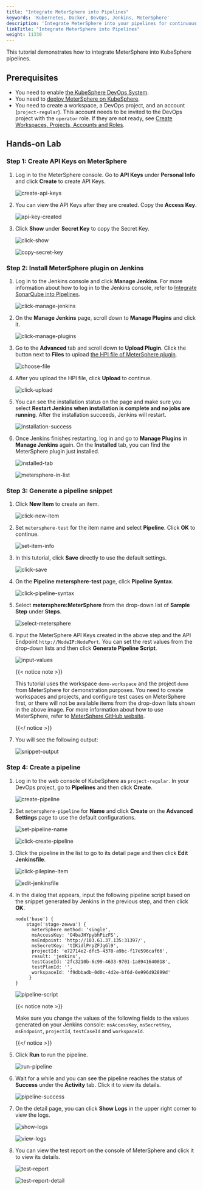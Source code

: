 ```yaml
---
title: "Integrate MeterSphere into Pipelines"
keywords: 'Kubernetes, Docker, DevOps, Jenkins, MeterSphere'
description: 'Integrate MeterSphere into your pipelines for continuous testing.'
linkTitle: "Integrate MeterSphere into Pipelines"
weight: 11330
---
```


This tutorial demonstrates how to integrate MeterSphere into KubeSphere pipelines.

## Prerequisites

- You need to enable [the KubeSphere DevOps System](../../../pluggable-components/devops/).
- You need to [deploy MeterSphere on KubeSphere](../../../application-store/external-apps/deploy-metersphere/).
- You need to create a workspace, a DevOps project, and an account (`project-regular`). This account needs to be invited to the DevOps project with the `operator` role. If they are not ready, see [Create Workspaces, Projects, Accounts and Roles](../../../quick-start/create-workspace-and-project/).

## Hands-on Lab

### Step 1: Create API Keys on MeterSphere

1. Log in to the MeterSphere console. Go to **API Keys** under **Personal Info** and click **Create** to create API Keys.

   ![create-api-keys](/images/docs/devops-user-guide/tool-integration/integrate-metersphere/create-api-keys.PNG)

2. You can view the API Keys after they are created. Copy the **Access Key**.

   ![api-key-created](/images/docs/devops-user-guide/tool-integration/integrate-metersphere/api-key-created.PNG)

3. Click **Show** under **Secret Key** to copy the Secret Key.

   ![click-show](/images/docs/devops-user-guide/tool-integration/integrate-metersphere/click-show.PNG)

   ![copy-secret-key](/images/docs/devops-user-guide/tool-integration/integrate-metersphere/copy-secret-key.PNG)

### Step 2: Install MeterSphere plugin on Jenkins

1. Log in to the Jenkins console and click **Manage Jenkins**. For more information about how to log in to the Jenkins console, refer to [Integrate SonarQube into Pipelines](../sonarqube/#step-5-add-the-sonarqube-server-to-jenkins).

   ![click-manage-jenkins](/images/docs/devops-user-guide/tool-integration/integrate-metersphere/click-manage-jenkins.PNG)

2. On the **Manage Jenkins** page, scroll down to **Manage Plugins** and click it.

   ![click-manage-plugins](/images/docs/devops-user-guide/tool-integration/integrate-metersphere/click-manage-plugins.PNG)

3. Go to the **Advanced** tab and scroll down to **Upload Plugin**. Click the button next to **Files** to upload [the HPI file of MeterSphere plugin](https://github.com/metersphere/jenkins-plugin/releases/download/v1.7.3/metersphere-jenkins-plugin-v1.7.3.hpi).

   ![choose-file](/images/docs/devops-user-guide/tool-integration/integrate-metersphere/choose-file.PNG)

4. After you upload the HPI file, click **Upload** to continue.

   ![click-upload](/images/docs/devops-user-guide/tool-integration/integrate-metersphere/click-upload.PNG)

5. You can see the installation status on the page and make sure you select **Restart Jenkins when installation is complete and no jobs are running**. After the installation succeeds, Jenkins will restart.

   ![installation-success](/images/docs/devops-user-guide/tool-integration/integrate-metersphere/installation-success.PNG)

6. Once Jenkins finishes restarting, log in and go to **Manage Plugins** in **Manage Jenkins** again. On the **Installed** tab, you can find the MeterSphere plugin just installed.

   ![installed-tab](/images/docs/devops-user-guide/tool-integration/integrate-metersphere/installed-tab.PNG)

   ![metersphere-in-list](/images/docs/devops-user-guide/tool-integration/integrate-metersphere/metersphere-in-list.PNG)

### Step 3: Generate a pipeline snippet

1. Click **New Item** to create an item.

   ![click-new-item](/images/docs/devops-user-guide/tool-integration/integrate-metersphere/click-new-item.PNG)

2. Set `metersphere-test` for the item name and select **Pipeline**. Click **OK** to continue.

   ![set-item-info](/images/docs/devops-user-guide/tool-integration/integrate-metersphere/set-item-info.PNG)

3. In this tutorial, click **Save** directly to use the default settings.

   ![click-save](/images/docs/devops-user-guide/tool-integration/integrate-metersphere/click-save.PNG)

4. On the **Pipeline metersphere-test** page, click **Pipeline Syntax**.

   ![click-pipeline-syntax](/images/docs/devops-user-guide/tool-integration/integrate-metersphere/click-pipeline-syntax.PNG)

5. Select **metersphere:MeterSphere** from the drop-down list of **Sample Step** under **Steps**.

   ![select-metersphere](/images/docs/devops-user-guide/tool-integration/integrate-metersphere/select-metersphere.PNG)

6. Input the MeterSphere API Keys created in the above step and the API Endpoint `http://NodeIP:NodePort`. You can set the rest values from the drop-down lists and then click **Generate Pipeline Script**.

   ![input-values](/images/docs/devops-user-guide/tool-integration/integrate-metersphere/input-values.PNG)

   {{< notice note >}}

   This tutorial uses the workspace `demo-workspace` and the project `demo` from MeterSphere for demonstration purposes. You need to create workspaces and projects, and configure test cases on MeterSphere first, or there will not be available items from the drop-down lists shown in the above image. For more information about how to use MeterSphere, refer to [MeterSphere GitHub website](https://github.com/metersphere/metersphere/blob/master/README-EN.md).

   {{</ notice >}}

7. You will see the following output:

   ![snippet-output](/images/docs/devops-user-guide/tool-integration/integrate-metersphere/snippet-output.PNG)

### Step 4: Create a pipeline

1. Log in to the web console of KubeSphere as `project-regular`. In your DevOps project, go to **Pipelines** and then click **Create**.

   ![create-pipeline](/images/docs/devops-user-guide/tool-integration/integrate-metersphere/create-pipeline.PNG)

2. Set `metersphere-pipeline` for **Name** and click **Create** on the **Advanced Settings** page to use the default configurations.

   ![set-pipeline-name](/images/docs/devops-user-guide/tool-integration/integrate-metersphere/set-pipeline-name.PNG)

   ![click-create-pipeline](/images/docs/devops-user-guide/tool-integration/integrate-metersphere/click-create-pipeline.PNG)

3. Click the pipeline in the list to go to its detail page and then click **Edit Jenkinsfile**.

   ![click-pilepine-item](/images/docs/devops-user-guide/tool-integration/integrate-metersphere/click-pilepine-item.PNG)

   ![edit-jenkinsfile](/images/docs/devops-user-guide/tool-integration/integrate-metersphere/edit-jenkinsfile.PNG)

4. In the dialog that appears, input the following pipeline script based on the snippet generated by Jenkins in the previous step, and then click **OK**.

   ```
   node('base') {
       stage('stage-zewwa') {
         meterSphere method: 'single',
         msAccessKey: 'O4baJHYpybhPizFS',
         msEndpoint: 'http://103.61.37.135:31397/',
         msSecretKey: 'tIKidlPrpZFJgGl9',
         projectId: 'e72714e2-dfc5-4370-a9bc-f17e596caf66',
         result: 'jenkins',
         testCaseId: '2fc3210b-6c99-4633-9701-1a8941640018',
         testPlanId: '',
         workspaceId: 'f9dbbadb-0d0c-4d2e-bf6d-0e996d92899d'
        }
   }
   ```

   ![pipeline-script](/images/docs/devops-user-guide/tool-integration/integrate-metersphere/pipeline-script.PNG)

   {{< notice note >}}

   Make sure you change the values of the following fields to the values generated on your Jenkins console: `msAccessKey`, `msSecretKey`, `msEndpoint`, `projectId`, `testCaseId` and `workspaceId`.

   {{</ notice >}}

5. Click **Run** to run the pipeline.

   ![run-pipeline](/images/docs/devops-user-guide/tool-integration/integrate-metersphere/run-pipeline.PNG)

6. Wait for a while and you can see the pipeline reaches the status of **Success** under the **Activity** tab. Click it to view its details.

   ![pipeline-success](/images/docs/devops-user-guide/tool-integration/integrate-metersphere/pipeline-success.PNG)

7. On the detail page, you can click **Show Logs** in the upper right corner to view the logs.

   ![show-logs](/images/docs/devops-user-guide/tool-integration/integrate-metersphere/show-logs.PNG)

   ![view-logs](/images/docs/devops-user-guide/tool-integration/integrate-metersphere/view-logs.PNG)
   
8. You can view the test report on the console of MeterSphere and click it to view its details.

   ![test-report](/images/docs/devops-user-guide/tool-integration/integrate-metersphere/test-report.PNG)

   ![test-report-detail](/images/docs/devops-user-guide/tool-integration/integrate-metersphere/test-report-detail.PNG)